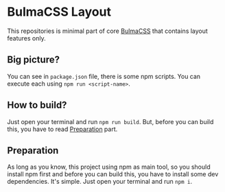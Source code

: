 # BulmaCSS Layout
This repositories is minimal part of core [BulmaCSS](https://github.com/jgthms/bulma) that contains layout features only.

## Big picture?
You can see in `package.json` file, there is some npm scripts. You can execute each using `npm run <script-name>`.

## How to build?
Just open your terminal and run `npm run build`. But, before you can build this, you have to read [Preparation](#preparation) part.

## Preparation
As long as you know, this project using npm as main tool, so you should install npm first and before you can build this, you have to install some dev dependencies. It's simple. Just open your terminal and run `npm i`.
